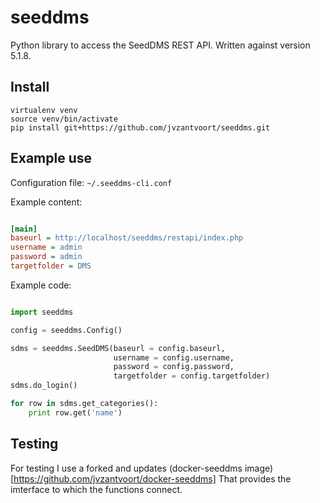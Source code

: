 # seeddms

Python library to access the SeedDMS REST API. Written against version 5.1.8.

Install
-------

```
virtualenv venv
source venv/bin/activate
pip install git+https://github.com/jvzantvoort/seeddms.git
```

Example use
-----------

Configuration file: `~/.seeddms-cli.conf` 

Example content:

```ini

[main]
baseurl = http://localhost/seeddms/restapi/index.php
username = admin
password = admin
targetfolder = DMS
```

Example code:

```python

import seeddms

config = seeddms.Config()

sdms = seeddms.SeedDMS(baseurl = config.baseurl,
                       username = config.username,
                       password = config.password,
                       targetfolder = config.targetfolder)
sdms.do_login()

for row in sdms.get_categories():
    print row.get('name')

```

Testing
-------

For testing I use a forked and updates (docker-seeddms
image)[https://github.com/jvzantvoort/docker-seeddms] That provides
the imterface to which the functions connect.
